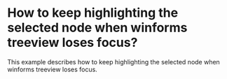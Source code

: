 # How to keep highlighting the selected node when winforms treeview loses focus?
This example describes how to keep highlighting the selected node when winforms treeview loses focus.

